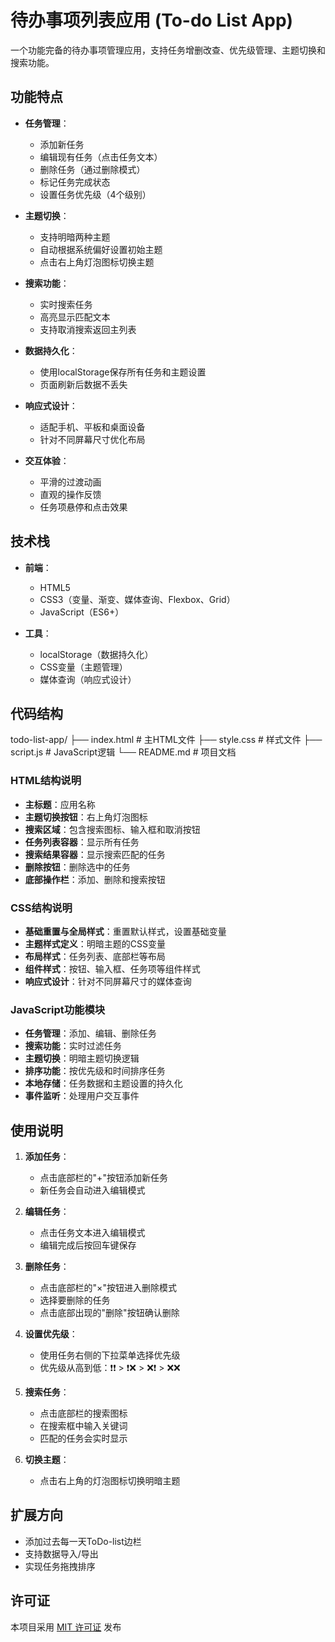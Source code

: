 # 待办事项列表应用 (To-do List App)

一个功能完备的待办事项管理应用，支持任务增删改查、优先级管理、主题切换和搜索功能。

## 功能特点

- **任务管理**：
  - 添加新任务
  - 编辑现有任务（点击任务文本）
  - 删除任务（通过删除模式）
  - 标记任务完成状态
  - 设置任务优先级（4个级别）

- **主题切换**：
  - 支持明暗两种主题
  - 自动根据系统偏好设置初始主题
  - 点击右上角灯泡图标切换主题

- **搜索功能**：
  - 实时搜索任务
  - 高亮显示匹配文本
  - 支持取消搜索返回主列表

- **数据持久化**：
  - 使用localStorage保存所有任务和主题设置
  - 页面刷新后数据不丢失

- **响应式设计**：
  - 适配手机、平板和桌面设备
  - 针对不同屏幕尺寸优化布局

- **交互体验**：
  - 平滑的过渡动画
  - 直观的操作反馈
  - 任务项悬停和点击效果

## 技术栈

- **前端**：
  - HTML5
  - CSS3（变量、渐变、媒体查询、Flexbox、Grid）
  - JavaScript（ES6+）

- **工具**：
  - localStorage（数据持久化）
  - CSS变量（主题管理）
  - 媒体查询（响应式设计）

## 代码结构
todo-list-app/
├── index.html # 主HTML文件
├── style.css # 样式文件
├── script.js # JavaScript逻辑
└── README.md # 项目文档
### HTML结构说明

- **主标题**：应用名称
- **主题切换按钮**：右上角灯泡图标
- **搜索区域**：包含搜索图标、输入框和取消按钮
- **任务列表容器**：显示所有任务
- **搜索结果容器**：显示搜索匹配的任务
- **删除按钮**：删除选中的任务
- **底部操作栏**：添加、删除和搜索按钮

### CSS结构说明

- **基础重置与全局样式**：重置默认样式，设置基础变量
- **主题样式定义**：明暗主题的CSS变量
- **布局样式**：任务列表、底部栏等布局
- **组件样式**：按钮、输入框、任务项等组件样式
- **响应式设计**：针对不同屏幕尺寸的媒体查询

### JavaScript功能模块

- **任务管理**：添加、编辑、删除任务
- **搜索功能**：实时过滤任务
- **主题切换**：明暗主题切换逻辑
- **排序功能**：按优先级和时间排序任务
- **本地存储**：任务数据和主题设置的持久化
- **事件监听**：处理用户交互事件

## 使用说明

1. **添加任务**：
   - 点击底部栏的"+"按钮添加新任务
   - 新任务会自动进入编辑模式

2. **编辑任务**：
   - 点击任务文本进入编辑模式
   - 编辑完成后按回车键保存

3. **删除任务**：
   - 点击底部栏的"×"按钮进入删除模式
   - 选择要删除的任务
   - 点击底部出现的"删除"按钮确认删除

4. **设置优先级**：
   - 使用任务右侧的下拉菜单选择优先级
   - 优先级从高到低：❗️❗️ > ❗️❌ > ❌❗️ > ❌❌

5. **搜索任务**：
   - 点击底部栏的搜索图标
   - 在搜索框中输入关键词
   - 匹配的任务会实时显示

6. **切换主题**：
   - 点击右上角的灯泡图标切换明暗主题

## 扩展方向

- 添加过去每一天ToDo-list边栏
- 支持数据导入/导出
- 实现任务拖拽排序

## 许可证

本项目采用 [MIT 许可证](LICENSE) 发布

